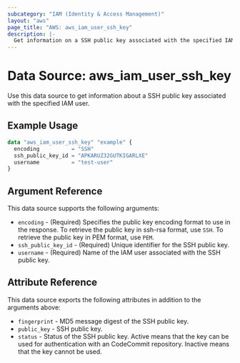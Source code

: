 ```yaml
---
subcategory: "IAM (Identity & Access Management)"
layout: "aws"
page_title: "AWS: aws_iam_user_ssh_key"
description: |-
  Get information on a SSH public key associated with the specified IAM user.
---
```


# Data Source: aws_iam_user_ssh_key

Use this data source to get information about a SSH public key associated with the specified IAM user.

## Example Usage

```terraform
data "aws_iam_user_ssh_key" "example" {
  encoding          = "SSH"
  ssh_public_key_id = "APKARUZ32GUTKIGARLXE"
  username          = "test-user"
}
```

## Argument Reference

This data source supports the following arguments:

* `encoding` - (Required) Specifies the public key encoding format to use in the response. To retrieve the public key in ssh-rsa format, use `SSH`. To retrieve the public key in PEM format, use `PEM`.
* `ssh_public_key_id` - (Required) Unique identifier for the SSH public key.
* `username` - (Required) Name of the IAM user associated with the SSH public key.

## Attribute Reference

This data source exports the following attributes in addition to the arguments above:

* `fingerprint` - MD5 message digest of the SSH public key.
* `public_key` - SSH public key.
* `status` - Status of the SSH public key. Active means that the key can be used for authentication with an CodeCommit repository. Inactive means that the key cannot be used.
